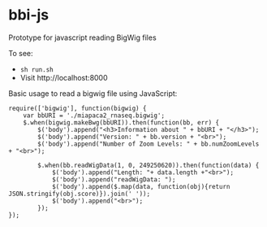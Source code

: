 # bbi-js
Prototype for javascript reading BigWig files

To see:
- `sh run.sh`
- Visit http://localhost:8000

Basic usage to read a bigwig file using JavaScript:

```
require(['bigwig'], function(bigwig) {
	var bbURI = './miapaca2_rnaseq.bigwig';
	$.when(bigwig.makeBwg(bbURI)).then(function(bb, err) {
		$('body').append("<h3>Information about " + bbURI + "</h3>");
		$('body').append("Version: " + bb.version + "<br>");
		$('body').append("Number of Zoom Levels: " + bb.numZoomLevels + "<br>");

	    $.when(bb.readWigData(1, 0, 249250620)).then(function(data) {
			$('body').append("Length: "+ data.length +"<br>");
        	$('body').append("readWigData: ");
	        $('body').append($.map(data, function(obj){return JSON.stringify(obj.score)}).join(' '));
    	    $('body').append("<br>");
		});
});
```
